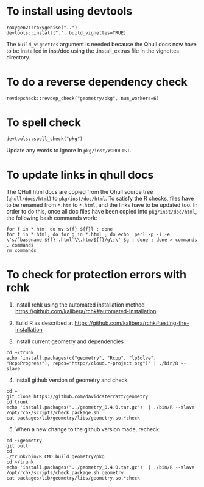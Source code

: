 # To install using devtools

```
roxygen2::roxygenise("..")
devtools::install(".", build_vignettes=TRUE)
```
The `build_vignettes` argument is needed because the Qhull docs now
have to be installed in inst/doc using the .install_extras file in the
vignettes directory.

# To do a reverse dependency check

```
revdepcheck::revdep_check("geometry/pkg", num_workers=6)
```

# To spell check
```
devtools::spell_check("pkg")
```
Update any words to ignore in `pkg/inst/WORDLIST`.

# To update links in qhull docs

The QHull html docs are copied from the Qhull source tree
(`qhull/docs/html`) to `pkg/inst/doc/html`. To satisfy the R checks,
files have to be renamed from `*.htm` to `*.html`, and the links have
to be updated too. In order to do this, once all doc files have been
copied into `pkg/inst/doc/html`, the following bash commands work:

```
for f in *.htm; do mv ${f} ${f}l ; done
for f in *.html; do for g in *.html ; do echo  perl -p -i -e \'s/`basename ${f} .html`\\.htm/${f}/g\;\' $g ; done ; done > commands
. commands
rm commands
```

# To check for protection errors with rchk

1. Install rchk using the automated installation method
https://github.com/kalibera/rchk#automated-installation

2. Build R as described at
   https://github.com/kalibera/rchk#testing-the-installation 

3. Install current geometry and dependencies
```
cd ~/trunk
echo 'install.packages(c("geometry", "Rcpp", "lpSolve", "RcppProgress"), repos="http://cloud.r-project.org")' | ./bin/R --slave
```

4. Install github version of geometry and check
```
cd ~
git clone https://github.com/davidcsterratt/geometry
cd trunk
echo 'install.packages("../geometry_0.4.0.tar.gz")' | ./bin/R --slave
/opt/rchk/scripts/check_package.sh
cat packages/lib/geometry/libs/geometry.so.*check
```

5. When a new change to the github version made, recheck:
```
cd ~/geometry
git pull
cd
./trunk/bin/R CMD build geometry/pkg
cd ~/trunk
echo 'install.packages("../geometry_0.4.0.tar.gz")' | ./bin/R --slave
/opt/rchk/scripts/check_package.sh geometry
cat packages/lib/geometry/libs/geometry.so.*check
```

